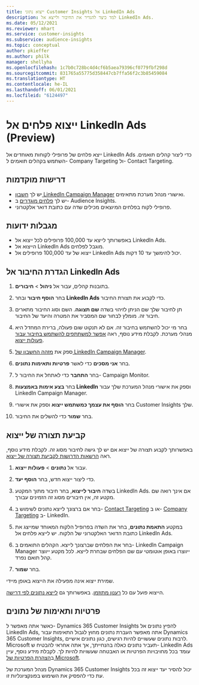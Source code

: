 ```yaml
---
title: ייצוא נתוני Customer Insights אל LinkedIn Ads
description: למד כיצד להגדיר את החיבור ולייצא אל LinkedIn Ads.
ms.date: 05/12/2021
ms.reviewer: mhart
ms.service: customer-insights
ms.subservice: audience-insights
ms.topic: conceptual
author: pkieffer
ms.author: philk
manager: shellyha
ms.openlocfilehash: 1c7b0c728bc4d4cf6b5aea79396cf0779fbf298d
ms.sourcegitcommit: 831765a55775d358447cb7ffa56f2c3b85459084
ms.translationtype: HT
ms.contentlocale: he-IL
ms.lasthandoff: 06/01/2021
ms.locfileid: "6124497"
---
```

# <a name="export-segments-to-linkedin-ads-preview"></a>ייצוא פלחים אל LinkedIn Ads ‏(Preview)

ייצא פלחים של פרופילי לקוחות מאוחדים אל LinkedIn Ads כדי ליצור קהלים תואמים. השתמש בקהלים תואמים ל- Company Targeting ול- Contact Targeting.

## <a name="prerequisites"></a>דרישות מוקדמות

-   יש לך [חשבון LinkedIn Campaign Manager](https://business.linkedin.com/marketing-solutions/ads) ואישורי מנהל מערכת מתאימים.
-   יש לך [פלחים מוגדרים](segments.md) ב- Audience Insights.
-   פרופילי לקוח בפלחים המיוצאים מכילים שדה עם כתובת דואר אלקטרוני.

## <a name="known-limitations"></a>מגבלות ידועות

- באפשרותך לייצא עד 100,000 פרופילים לכל ייצוא אל LinkedIn Ads.
- הייצוא אל LinkedIn Ads מוגבל לפלחים.
- ייצוא של עד 100,000 פרופילים אל LinkedIn Ads יכול להימשך עד 10 דקות. 

## <a name="set-up-the-connection-to-linkedin-ads"></a>הגדרת החיבור אל LinkedIn Ads

1. בתובנות קהלים, עבור אל **ניהול** > **חיבורים**.

1. בחר **הוסף חיבור** ובחר **LinkedIn Ads** כדי לקבוע את תצורת החיבור.

1. תן לחיבור שלך שם הניתן לזיהוי בשדה **שם תצוגה**. השם וסוג החיבור מתארים חיבור זה. מומלץ לבחור שם המסביר את המטרה והיעד של החיבור.

1. בחר מי יכול להשתמש בחיבור זה. אם לא תנקוט שום פעולה, ברירת המחדל היא מנהלי מערכת. לקבלת מידע נוסף, ראה [אפשר למשתתפים להשתמש בחיבור עבור פעולות ייצוא](connections.md#allow-contributors-to-use-a-connection-for-exports).

1. ספק את [מזהה החשבון של LinkedIn Campaign Manager](https://www.linkedin.com/help/lms/answer/a424270).

1. בחר **אני מסכים** כדי לאשר **פרטיות ותאימות נתונים**.

1. בחר **התחבר** כדי לאתחל את החיבור ל- Campaign Monitor.

1. בחר **בצע אימות באמצעות LinkedIn** וספק את אישורי מנהל המערכת שלך עבור LinkedIn Campaign Manager.

1. בחר **הוסף את עצמך כמשתמש ייצוא** וספק את אישורי Customer Insights שלך.

1. בחר **שמור** כדי להשלים את החיבור.

## <a name="configure-an-export"></a>קביעת תצורה של ייצוא

באפשרותך לקבוע תצורה של ייצוא אם יש לך גישה לחיבור מסוג זה. לקבלת מידע נוסף, ראה [הרשאות הדרושות לקביעת תצורה של ייצוא](export-destinations.md#set-up-a-new-export).

1. עבור אל **נתונים** > **פעולות ייצוא**.

1. כדי ליצור ייצוא חדש, בחר **הוסף יעד**.

1. בשדה **חיבור לייצוא**, בחר חיבור מתוך המקטע LinkedIn Ads. אם אינך רואה שם מקטע זה, אין חיבורים מסוג זה הזמינים עבורך.

1. בחר אם ברצונך לייצא נתונים לשימוש ב- [Contact Targeting](https://business.linkedin.com/marketing-solutions/ad-targeting/contact-targeting) או ב- [Company Targeting](https://business.linkedin.com/marketing-solutions/ad-targeting/account-targeting) ב- LinkedIn. 

1. במקטע **התאמת נתונים**, בחר את השדה בפרופיל הלקוח המאוחד שמייצג את כתובת הדואר האלקטרוני של הלקוח. יש לייצא פלחים אל LinkedIn Ads.

1. בחר את הפלחים שברצונך לייצא. הקהלים התואמים ב- LinkedIn Campaign Manager ייווצרו באופן אוטומטי עם שם הפלחים שבחרת לייצא. לכל מקטע ייווצר קהל תואם נפרד. 

1. בחר **שמור**.

שמירת ייצוא אינה מפעילה את הייצוא באופן מיידי.

הייצוא פועל עם כל [רענון מתוזמן](system.md#schedule-tab). באפשרותך גם [לייצא נתונים לפי דרישה](export-destinations.md#run-exports-on-demand). 


## <a name="data-privacy-and-compliance"></a>פרטיות ותאימות של נתונים

כאשר אתה מאפשר ל- Dynamics 365 Customer Insights להפיץ נתונים אל LinkedIn Ads, אתה מאפשר העברת נתונים מחוץ לגבול התאימות עבור Dynamics 365 Customer Insights, לרבות נתונים שעשויים להיות רגישים, כגון נתונים אישיים. Microsoft תעביר נתונים כאלה בהנחייתך, אך אתה אחראי להבטיח ש- LinkedIn Ads עומד בכל מחויבויות הפרטיות או האבטחה שעשויות להיות לך. לקבלת מידע נוסף, עיין ב[הצהרת הפרטיות של Microsoft](https://go.microsoft.com/fwlink/?linkid=396732).

מנהל המערכת של Dynamics 365 Customer Insights יכול להסיר יעד ייצוא זה בכל עת כדי להפסיק את השימוש בפונקציונליות זו.
